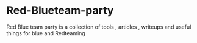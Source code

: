 # Red-Blueteam-party
Red Blue team party is a collection of tools , articles , writeups and useful things for blue and Redteaming
